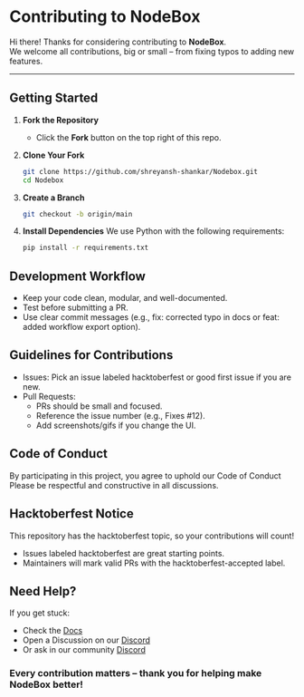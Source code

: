 # Contributing to NodeBox

Hi there! Thanks for considering contributing to **NodeBox**.  
We welcome all contributions, big or small – from fixing typos to adding new features.

---

## Getting Started

1. **Fork the Repository**
   - Click the **Fork** button on the top right of this repo.

2. **Clone Your Fork**
   ```bash
   git clone https://github.com/shreyansh-shankar/Nodebox.git
   cd Nodebox
   ```

3. **Create a Branch**
    ```bash
    git checkout -b origin/main
    ```

4. **Install Dependencies**
    We use Python with the following requirements:
    ```bash
    pip install -r requirements.txt
    ```

## Development Workflow
- Keep your code clean, modular, and well-documented.
- Test before submitting a PR.
- Use clear commit messages (e.g., fix: corrected typo in docs or feat: added workflow export option).

## Guidelines for Contributions
- Issues: Pick an issue labeled hacktoberfest or good first issue if you are new.
- Pull Requests:
    - PRs should be small and focused.
    - Reference the issue number (e.g., Fixes #12).
    - Add screenshots/gifs if you change the UI.

## Code of Conduct
By participating in this project, you agree to uphold our Code of Conduct
Please be respectful and constructive in all discussions.

## Hacktoberfest Notice
This repository has the hacktoberfest topic, so your contributions will count!
- Issues labeled hacktoberfest are great starting points.
- Maintainers will mark valid PRs with the hacktoberfest-accepted label.

## Need Help?
If you get stuck:
- Check the [Docs](https://nodeboxlab.web.app/docs.html)
- Open a Discussion on our [Discord](https://discord.gg/8gg5kdpr)
- Or ask in our community [Discord](https://discord.gg/8gg5kdpr)

### Every contribution matters – thank you for helping make NodeBox better!